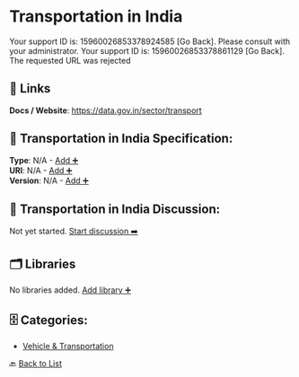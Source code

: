 # Transportation in India

Your support ID is: 15960026853378924585 [Go Back]. Please consult with your administrator. Your support ID is: 15960026853378861129 [Go Back]. The requested URL was rejected

##  🔗 Links
**Docs / Website**: https://data.gov.in/sector/transport

## 🧬 Transportation in India Specification:
**Type**: N/A - [Add ➕](https://github.com/apis-list/apis-list/edit/main/apis.yaml#L19785)  
**URI**: N/A - [Add ➕](https://github.com/apis-list/apis-list/edit/main/apis.yaml#L19785)  
**Version**: N/A - [Add ➕](https://github.com/apis-list/apis-list/edit/main/apis.yaml#L19785)

## 💬 Transportation in India Discussion:
Not yet started. [Start discussion ➡️](https://github.com/apis-list/apis-list/discussions/new)

## 🗂️ Libraries

No libraries added. [Add library ➕](https://github.com/apis-list/apis-list/edit/main/apis.yaml#L19785)    


## 🗄️ Categories:
- [Vehicle & Transportation](https://github.com/apis-list/apis-list#vehicle--transportation-)

🔙  [Back to List](https://github.com/apis-list/apis-list)

